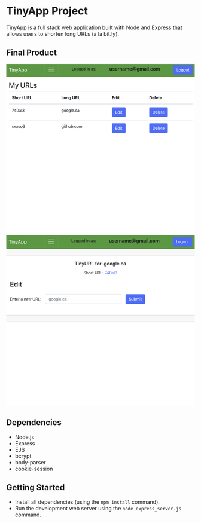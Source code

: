 # TinyApp Project

TinyApp is a full stack web application built with Node and Express that allows users to shorten long URLs (à la bit.ly).

## Final Product

!["screenshot of URLs page"](https://github.com/alextheprogrammer21/tinyapp/blob/master/docs/urls-page.png?raw=true)
!["screenshot edit URLs page"](https://github.com/alextheprogrammer21/tinyapp/blob/master/docs/edit-urls.png?raw=true)

## Dependencies

- Node.js
- Express
- EJS
- bcrypt
- body-parser
- cookie-session

## Getting Started

- Install all dependencies (using the `npm install` command).
- Run the development web server using the `node express_server.js` command.
